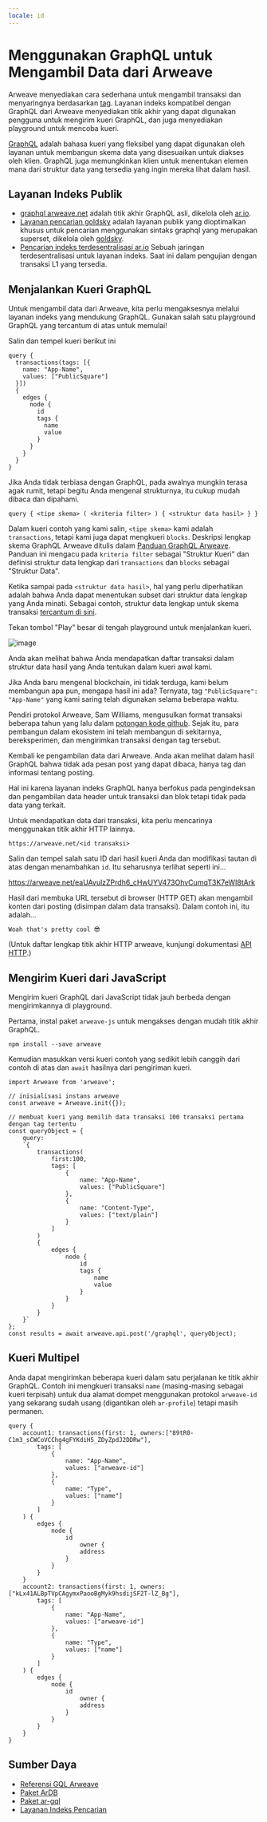 ```yaml
---
locale: id
---
```


# Menggunakan GraphQL untuk Mengambil Data dari Arweave
Arweave menyediakan cara sederhana untuk mengambil transaksi dan menyaringnya berdasarkan [tag](../concepts/tags.md). Layanan indeks kompatibel dengan GraphQL dari Arweave menyediakan titik akhir yang dapat digunakan pengguna untuk mengirim kueri GraphQL, dan juga menyediakan playground untuk mencoba kueri.

[GraphQL](https://graphql.org) adalah bahasa kueri yang fleksibel yang dapat digunakan oleh layanan untuk membangun skema data yang disesuaikan untuk diakses oleh klien. GraphQL juga memungkinkan klien untuk menentukan elemen mana dari struktur data yang tersedia yang ingin mereka lihat dalam hasil.

## Layanan Indeks Publik

- [graphql arweave.net](https://arweave.net/graphql) adalah titik akhir GraphQL asli, dikelola oleh [ar.io](https://ar.io).
- [Layanan pencarian goldsky](https://arweave-search.goldsky.com/graphql) adalah layanan publik yang dioptimalkan khusus untuk pencarian menggunakan sintaks graphql yang merupakan superset, dikelola oleh [goldsky](https://goldsky.com).
- [Pencarian indeks terdesentralisasi ar.io](https://ar-io.dev/graphql) Sebuah jaringan terdesentralisasi untuk layanan indeks. Saat ini dalam pengujian dengan transaksi L1 yang tersedia.

## Menjalankan Kueri GraphQL
Untuk mengambil data dari Arweave, kita perlu mengaksesnya melalui layanan indeks yang mendukung GraphQL. Gunakan salah satu playground GraphQL yang tercantum di atas untuk memulai!

Salin dan tempel kueri berikut ini
```graphql:no-line-numbers
query {
  transactions(tags: [{
    name: "App-Name",
    values: ["PublicSquare"]
  }]) 
  {
    edges {
      node {
        id
        tags {
          name
          value
        }
      }
    }
  }
}
```

Jika Anda tidak terbiasa dengan GraphQL, pada awalnya mungkin terasa agak rumit, tetapi begitu Anda mengenal strukturnya, itu cukup mudah dibaca dan dipahami.

```text:no-line-numbers
query { <tipe skema> ( <kriteria filter> ) { <struktur data hasil> } }
```
Dalam kueri contoh yang kami salin, `<tipe skema>` kami adalah `transactions`, tetapi kami juga dapat mengkueri `blocks`. Deskripsi lengkap skema GraphQL Arweave ditulis dalam [Panduan GraphQL Arweave](https://gql-guide.arweave.net). Panduan ini mengacu pada `kriteria filter` sebagai "Struktur Kueri" dan definisi struktur data lengkap dari `transactions` dan `blocks` sebagai "Struktur Data".

Ketika sampai pada `<struktur data hasil>`, hal yang perlu diperhatikan adalah bahwa Anda dapat menentukan subset dari struktur data lengkap yang Anda minati. Sebagai contoh, struktur data lengkap untuk skema transaksi [tercantum di sini](https://gql-guide.arweave.net/#full-data).

Tekan tombol "Play" besar di tengah playground untuk menjalankan kueri.

![image](https://arweave.net/rYfVvFVKLFmmtXmf8KeTvsG8avUXMQ4qOBBTZRHqVU0)

Anda akan melihat bahwa Anda mendapatkan daftar transaksi dalam struktur data hasil yang Anda tentukan dalam kueri awal kami.

Jika Anda baru mengenal blockchain, ini tidak terduga, kami belum membangun apa pun, mengapa hasil ini ada? Ternyata, tag `"PublicSquare": "App-Name"` yang kami saring telah digunakan selama beberapa waktu.

Pendiri protokol Arweave, Sam Williams, mengusulkan format transaksi beberapa tahun yang lalu dalam [potongan kode github](https://gist.github.com/samcamwilliams/811537f0a52b39057af1def9e61756b2). Sejak itu, para pembangun dalam ekosistem ini telah membangun di sekitarnya, bereksperimen, dan mengirimkan transaksi dengan tag tersebut.

Kembali ke pengambilan data dari Arweave. Anda akan melihat dalam hasil GraphQL bahwa tidak ada pesan post yang dapat dibaca, hanya tag dan informasi tentang posting.

Hal ini karena layanan indeks GraphQL hanya berfokus pada pengindeksan dan pengambilan data header untuk transaksi dan blok tetapi tidak pada data yang terkait.

Untuk mendapatkan data dari transaksi, kita perlu mencarinya menggunakan titik akhir HTTP lainnya.
```text:no-line-numbers
https://arweave.net/<id transaksi>
```

Salin dan tempel salah satu ID dari hasil kueri Anda dan modifikasi tautan di atas dengan menambahkan `id`. Itu seharusnya terlihat seperti ini…

https://arweave.net/eaUAvulzZPrdh6_cHwUYV473OhvCumqT3K7eWI8tArk

Hasil dari membuka URL tersebut di browser (HTTP GET) akan mengambil konten dari posting (disimpan dalam data transaksi). Dalam contoh ini, itu adalah…
```text:no-line-numbers
Woah that's pretty cool 😎
```
(Untuk daftar lengkap titik akhir HTTP arweave, kunjungi dokumentasi [API HTTP](https://docs.arweave.org/developers/server/http-api).)

## Mengirim Kueri dari JavaScript
Mengirim kueri GraphQL dari JavaScript tidak jauh berbeda dengan mengirimkannya di playground.

Pertama, instal paket `arweave-js` untuk mengakses dengan mudah titik akhir GraphQL.
```console:no-line-numbers
npm install --save arweave
```

Kemudian masukkan versi kueri contoh yang sedikit lebih canggih dari contoh di atas dan `await` hasilnya dari pengiriman kueri.

```js:no-line-numbers
import Arweave from 'arweave';

// inisialisasi instans arweave
const arweave = Arweave.init({});

// membuat kueri yang memilih data transaksi 100 transaksi pertama dengan tag tertentu
const queryObject = {
	query:
	`{
		transactions(
			first:100,
			tags: [
				{
					name: "App-Name",
					values: ["PublicSquare"]
				},
				{
					name: "Content-Type",
					values: ["text/plain"]
				}
			]
		) 
		{
			edges {
				node {
					id
					tags {
						name
						value
					}
				}
			}
		}
	}`
};
const results = await arweave.api.post('/graphql', queryObject);
```

## Kueri Multipel
Anda dapat mengirimkan beberapa kueri dalam satu perjalanan ke titik akhir GraphQL. Contoh ini mengkueri transaksi `name` (masing-masing sebagai kueri terpisah) untuk dua alamat dompet menggunakan protokol `arweave-id` yang sekarang sudah usang (digantikan oleh `ar-profile`) tetapi masih permanen.
```graphql:no-line-numbers
query {
	account1: transactions(first: 1, owners:["89tR0-C1m3_sCWCoVCChg4gFYKdiH5_ZDyZpdJ2DDRw"],
		tags: [
			{
				name: "App-Name",
				values: ["arweave-id"]
			},
			{
				name: "Type",
				values: ["name"]
			}
		]
	) {
		edges {
			node {
				id
					owner {
					address
				}
			}
		}
	}
	account2: transactions(first: 1, owners:["kLx41ALBpTVpCAgymxPaooBgMyk9hsdijSF2T-lZ_Bg"],
		tags: [
			{
				name: "App-Name",
				values: ["arweave-id"]
			},
			{
				name: "Type",
				values: ["name"]
			}
		]
	) {
		edges {
			node {
				id
					owner {
					address
				}
			}
		}
	}
}
```


## Sumber Daya
* [Referensi GQL Arweave](../../references/gql.md)
* [Paket ArDB](./ardb.md)
* [Paket ar-gql](./ar-gql.md)
* [Layanan Indeks Pencarian](./search-indexing-service.md)

